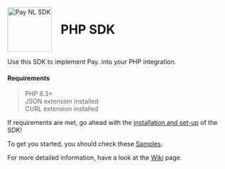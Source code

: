 <div style="display:flex;align-items:center;gap:20px;">
    <img src="https://www.pay.nl/uploads/1/brands/main_logo.png"  alt="Pay NL SDK" width="100px"/>
    <h1 style="margin: 0;padding: 0;">PHP SDK</h1>
</div>

Use this SDK to implement Pay. into your PHP integration.

#### Requirements

> PHP 8.3+  
JSON extension installed  
CURL extension installed

If requirements are met, go ahead with the [installation and set-up](https://github.com/paynl/php-sdk/wiki/Install) of the SDK!


To get you started, you should check these [Samples](https://github.com/paynl/SDK-PHP/blob/main/samples).


For more detailed information, have a look at the [Wiki](https://github.com/paynl/php-sdk/wiki/) page.
